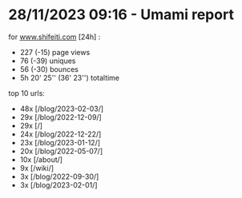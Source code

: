 # 28/11/2023 09:16 - Umami report
for www.shifeiti.com [24h] :

 - 227 (-15) page views
 - 76 (-39) uniques
 - 56 (-30) bounces
 - 5h 20' 25'' (36' 23'') totaltime


top 10 urls:
 - 48x [/blog/2023-02-03/]
 - 29x [/blog/2022-12-09/]
 - 29x [/]
 - 24x [/blog/2022-12-22/]
 - 23x [/blog/2023-01-12/]
 - 20x [/blog/2022-05-07/]
 - 10x [/about/]
 - 9x [/wiki/]
 - 3x [/blog/2022-09-30/]
 - 3x [/blog/2023-02-01/]


